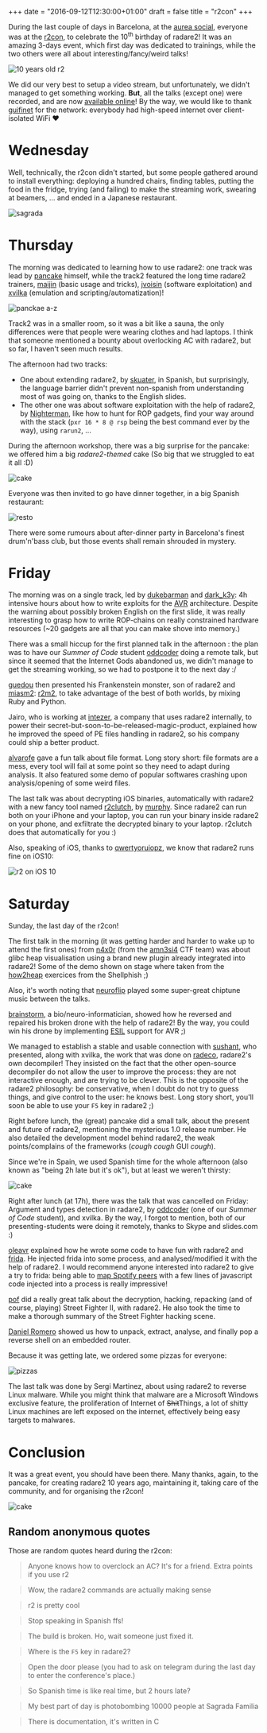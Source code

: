 +++
date = "2016-09-12T12:30:00+01:00"
draft = false
title = "r2con"
+++

During the last couple of days in Barcelona, at the [aurea social](http://www.aureasocial.org/), everyone was at the [r2con]( http://rada.re/con ), to celebrate the 10<sup>th</sup> birthday of radare2! It was an amazing 3-days event, which first day was dedicated to trainings, while the two others were all about interesting/fancy/weird talks!

![10 years old r2](/images/r2con_10yold.jpg)

We did our very best to setup a video stream, but unfortunately, we didn't managed to get something working. **But**, all the talks (except one) were recorded, and are now [available online](https://www.youtube.com/channel/UC3G6k7XfTgcWD2PJR8qJSkQ/videos?sort=dd&shelf_id=0&view=0)! By the way, we would like to thank [guifinet](https://guifi.net/en) for the network: everybody had high-speed internet over client-isolated WiFi ♥ 

# Wednesday

Well, technically, the r2con didn't started, but some people gathered around to install everything: deploying a hundred chairs, finding tables, putting the food in the fridge, trying (and failing) to make the streaming work, swearing at beamers, … and ended in a Japanese restaurant.

![sagrada](/images/r2con_sagrada.jpg)

# Thursday

The morning was dedicated to learning how to use radare2: one track was lead by [pancake](https://twitter.com/trufae) himself, while the track2 featured the long time radare2 trainers, [maijin](http://www.maijin.fr/) (basic usage and tricks), [jvoisin](https://dustri.org) (software exploitation) and [xvilka](https://twitter.com/akochkov) (emulation and scripting/automatization)!

![panckae a-z](/images/r2con_a2z.jpg)

Track2 was in a smaller room, so it was a bit like a sauna, the only differences were that people were wearing clothes and had laptops. I think that someone mentioned a bounty about overlocking AC with radare2, but so far, I haven't seen much results.  

The afternoon had two tracks:

- One about extending radare2, by [skuater](https://twitter.com/sanguinawer), in Spanish, but surprisingly, the language barrier didn't prevent non-spanish from understanding most of was going on, thanks to the English slides.
- The other one was about software exploitation with the help of radare2, by [Nighterman](https://twitter.com/NighterMan), like how to hunt for ROP gadgets, find your way around with the stack (`pxr 16 * 8 @ rsp` being the best command ever by the way), using `rarun2`, …

During the afternoon workshop, there was a big surprise for the pancake: we offered him a big *radare2-themed* cake (So big that we struggled to eat it all :D)

![cake](/images/r2con_cake.jpg)

Everyone was then invited to go have dinner together, in a big Spanish restaurant:

![resto](/images/r2con_resto.jpg)

There were some rumours about after-dinner party in Barcelona's finest drum'n'bass club, but those events shall remain shrouded in mystery.

# Friday

The morning was on a single track, led by [dukebarman](https://twitter.com/dukebarman) and [dark_k3y](https://twitter.com/dark_k3y): 4h intensive hours about how to write exploits for the [AVR](https://en.wikipedia.org/wiki/Atmel_AVR) architecture. Despite the warning about possibly broken English on the first slide, it was really interesting to grasp how to write ROP-chains on really constrained hardware resources (~20 gadgets are all that you can make shove into memory.)

There was a small hiccup for the first planned talk in the afternoon : the plan
was to have our *Summer of Code* student
[oddcoder](https://twitter.com/anoddcoder) doing a remote talk, but since it seemed that the Internet Gods abandoned us, we didn't manage to get the streaming working, so we had to postpone it to the next day :/

[guedou](https://twitter.com/guedou) then presented his Frankenstein monster, son of radare2 and [miasm2](https://github.com/cea-sec/miasm): [r2m2](https://github.com/guedou/r2m2), to take advantage of the best of both worlds, by mixing Ruby and Python.

Jairo, who is working at [intezer](Intezer), a company that uses radare2 internally, to power their secret-but-soon-to-be-released-magic-product, explained how he improved the speed of PE files handling in radare2, so his company could ship a better product.

[alvarofe](https://twitter.com/alvaro_fe) gave a fun talk about file format. Long story short: file formats are a mess, every tool will fail at some point so they need to adapt during analysis. It also featured some demo of popular softwares crashing upon analysis/opening of some weird files.

The last talk was about decrypting iOS binaries, automatically with radare2 with a new fancy tool named [r2clutch](https://github.com/as0ler/r2clutch), by [murphy](https://twitter.com/as0ler). Since radare2 can run both on your iPhone and your laptop, you can run your binary inside radare2 on your phone, and exfiltrate the decrypted binary to your laptop. r2clutch does that automatically for you :)

Also, speaking of iOS, thanks to
[qwertyoruiopz](https://twitter.com/qwertyoruiopz), we know that radare2 runs
fine on iOS10:

![r2 on iOS 10](/images/r2con_ios10.jpg)

# Saturday

Sunday, the last day of the r2con!

The first talk in the morning (it was getting harder and harder to wake up to attend the first ones) from [n4x0r](https://twitter.com/n4x0r_) (from the [amn3si4](https://www.amn3s1a.com) CTF team) was about glibc heap visualisation using a brand new  plugin already integrated into radare2! Some of the demo shown on stage where taken from the [how2heap](https://github.com/shellphish/how2heap) exercices from the Shellphish ;)

Also, it's worth noting that [neuroflip](https://twitter.com/neuroflip) played some super-great chiptune music between the talks.

[brainstorm](http://blogs.nopcode.org/about/), a bio/neuro-informatician, showed how he reversed and repaired his broken drone with the help of radare2! By the way, you could win his drone by implementing [ESIL](https://github.com/radare/radare2book/blob/master/esil.md) support for AVR ;)

We managed to establish a stable and usable connection with [sushant](https://twitter.com/_sushant94), who presented, along with xvilka, the work that was done on [radeco](https://github.com/radare/radeco-lib), radare2's own decompiler! They insisted on the fact that the other open-source decompiler do not allow the user to improve the process: they are not interactive enough, and are trying to be clever. This is the opposite of the radare2 philosophy: be conservative, when I doubt do not try to guess things, and give control to the user: he knows best.
Long story short, you'll soon be able to use your `F5` key in radare2 ;)

Right before lunch, the (great) pancake did a small talk, about the present and future of radare2, mentioning the mysterious 1.0 release number. He also detailed the development model behind radare2, the weak points/complains of the frameworks (*cough cough* GUI *cough*).

Since we're in Spain, we used Spanish time for the whole afternoon (also known
as "being 2h late but it's ok"), but at least we weren't thirsty:

![cake](/images/r2con_calimucho.jpg)

Right after lunch (at 17h), there was the talk that was cancelled on Friday: Argument and types detection in radare2, by [oddcoder](https://www.oddcoder.com/ ) (one of our *Summer of Code* student), and xvilka. By the way, I forgot to mention, both of our presenting-students were doing it remotely, thanks to Skype and slides.com :) 

[oleavr](https://twitter.com/oleavr) explained how he wrote some code to have fun with radare2 and [frida](http://frida.re). He injected frida into some process, and analysed/modified it with the help of radare2. I would recommend anyone interested into radare2 to give a try to frida: being able to [map Spotify peers](http://www.frida.re/docs/presentations/ncn-2015-cross-platform-reversing-with-frida.pdf) with a few lines of javascript code injected into a process is really impressive!

[pof]( https://twitter.com/pof ) did a really great talk about the decryption, hacking, repacking (and of course, playing) Street Fighter II, with radare2. He also took the time to make a thorough summary of the Street Fighter hacking scene.

[Daniel Romero](https://twitter.com/daniel_rome) showed us how to unpack, extract, analyse, and finally pop a reverse shell on an embedded router. 

Because it was getting late, we ordered some pizzas for everyone:

![pizzas](/images/r2con_pizza.jpg)

The last talk was done by Sergi Martinez, about using radare2 to reverse Linux malware. While you might think that malware are a Microsoft Windows exclusive feature, the proliferation of Internet of <s>Shit</s>Things, a lot of shitty Linux machines are left exposed on the internet, effectively being easy targets to malwares. 


# Conclusion
It was a great event, you should have been there.
Many thanks, again, to the pancake, for creating radare2 10 years ago, maintaining it, taking care of the community, and for organising the r2con!

![cake](/images/r2con_everybody.jpg)


## Random anonymous quotes

Those are random quotes heard during the r2con:

> Anyone knows how to overclock an AC? It's for a friend. Extra points if you use r2

> Wow, the radare2 commands are actually making sense

> r2 is pretty cool

> Stop speaking in Spanish ffs!

> The build is broken. Ho, wait someone just fixed it.

> Where is the `F5` key in radare2?

> Open the door please (you had to ask on telegram during the last day to enter the conference's place.)

> So Spanish time is like real time, but 2 hours late?

> My best part of day is photobombing 10000 people at Sagrada Familia

> There is documentation, it's written in C
